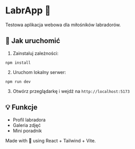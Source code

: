 # LabrApp 🐶

Testowa aplikacja webowa dla miłośników labradorów.

## 🔧 Jak uruchomić

1. Zainstaluj zależności:

```
npm install
```

2. Uruchom lokalny serwer:

```
npm run dev
```

3. Otwórz przeglądarkę i wejdź na `http://localhost:5173`

## 💡 Funkcje

- Profil labradora
- Galeria zdjęć
- Mini poradnik

Made with 💙 using React + Tailwind + Vite.
